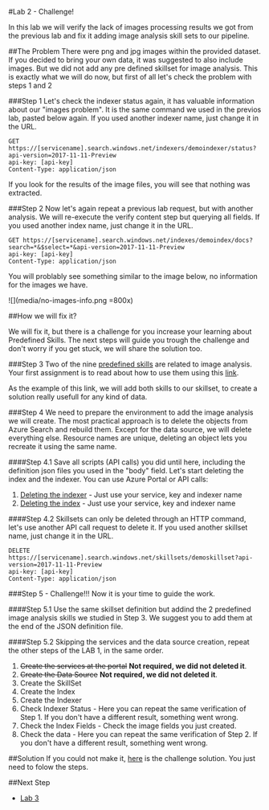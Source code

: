 #Lab 2 - Challenge!

In this lab we will verify the lack of images processing results we got from the previous lab and fix it adding image analysis skill sets to our pipeline.


##The Problem
There were png and jpg images within the provided dataset. If you decided to bring your own data, it was suggested to also include images. But we did not add any pre defined skillset for image analysis. This is exactly what we will do now, but first of all let's check the problem with steps 1 and 2


###Step 1
Let's check the indexer status again, it has valuable information about our "images problem". It is the same command we used in the previos lab, pasted below again. If you used another indexer name, just change it in the URL.

```http
GET https://[servicename].search.windows.net/indexers/demoindexer/status?api-version=2017-11-11-Preview
api-key: [api-key]
Content-Type: application/json
```
If you look for the results of the image files, you will see that nothing was extracted. 

###Step 2
Now let's again repeat a previous lab request, but with another analysis. We will re-execute the verify content step but querying all fields. If you used another index name, just change it in the URL.

```http
GET https://[servicename].search.windows.net/indexes/demoindex/docs?search=*&$select=*&api-version=2017-11-11-Preview
api-key: [api-key]
Content-Type: application/json
```
You will problably see something similar to the image below, no information for the images we have. 

![](media/no-images-info.png =800x)


##How we will fix it?

We will fix it, but there is a challenge for you increase your learning about Predefined Skills. The next steps will guide you trough the challenge and don't worry if you get stuck, we will share the solution too. 

###Step 3
Two of the nine [predefined skills](https://docs.microsoft.com/en-us/azure/search/cognitive-search-predefined-skills) are related to image analysis. Your first assignment is to read about how to use them using this [link](https://docs.microsoft.com/en-us/azure/search/cognitive-search-concept-image-scenarios). 

As the example of this link, we will add both skills to our skillset, to create a solution really usefull for any kind of data.

###Step 4
We need to prepare the environment to add the image analysis we will create. The most practical approach is to delete the objects from Azure Search and rebuild them. Except for the data source, we will delete everything else. Resource names are unique, deleting an object lets you recreate it using the same name. 

####Step 4.1
 Save all scripts (API calls) you did until here, including the definition json files you used in the "body" field. Let's start deleting the index and the indexer. You can use Azure Portal or API calls:
1. [Deleting the indexer](https://docs.microsoft.com/en-us/rest/api/searchservice/delete-indexer) - Just use your service, key and indexer name
2. [Deleting the index](https://docs.microsoft.com/en-us/rest/api/searchservice/delete-index) - Just use your service, key and indexer name

####Step 4.2
Skillsets can only be deleted through an HTTP command, let's use another API call request to delete it. If you used another skillset name, just change it in the URL.

```http
DELETE https://[servicename].search.windows.net/skillsets/demoskillset?api-version=2017-11-11-Preview
api-key: [api-key]
Content-Type: application/json
```

###Step 5 - Challenge!!!
Now it is your time to guide the work. 

####Step 5.1
Use the same skillset definition but addind the 2 predefined image analysis skills we studied in Step 3. We suggest you to add them at the end of the JSON definition file. 

####Step 5.2
Skipping the services and the data source creation, repeat the other steps of the LAB 1, in the same order.

1. ~~Create the services at the portal~~ **Not required, we did not deleted it**.
2. ~~Create the Data Source~~ **Not required, we did not deleted it**.
3. Create the SkillSet
4. Create the Index
5. Create the Indexer
6. Check Indexer Status - Here you can repeat the same verification of Step 1. If you don't have a different result, something went wrong.  
7. Check the Index Fields - Check the image fields you just created.
8. Check the data - Here you can repeat the same verification of Step 2. If you don't have a different result, something went wrong.

##Solution
If you could not make it, [here](challenge-solution.md) is the challenge solution. You just need to folow the steps.

##Next Step
+ [Lab 3](Lab-3.md)

